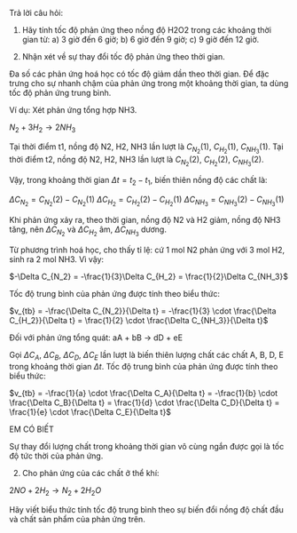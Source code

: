 Trả lời câu hỏi:

1. Hãy tính tốc độ phản ứng theo nồng độ H2O2 trong các khoảng thời gian từ:
   a) 3 giờ đến 6 giờ;         b) 6 giờ đến 9 giờ;         c) 9 giờ đến 12 giờ.

2. Nhận xét về sự thay đổi tốc độ phản ứng theo thời gian.

Đa số các phản ứng hoá học có tốc độ giảm dần theo thời gian. Để đặc trưng cho sự nhanh chậm của phản ứng trong một khoảng thời gian, ta dùng tốc độ phản ứng trung bình.

Ví dụ: Xét phản ứng tổng hợp NH3.

$N_2 + 3H_2 \longrightarrow 2NH_3$

Tại thời điểm t1, nồng độ N2, H2, NH3 lần lượt là $C_{N_2}(1)$, $C_{H_2}(1)$, $C_{NH_3}(1)$.
Tại thời điểm t2, nồng độ N2, H2, NH3 lần lượt là $C_{N_2}(2)$, $C_{H_2}(2)$, $C_{NH_3}(2)$.

Vậy, trong khoảng thời gian $\Delta t = t_2 - t_1$, biến thiên nồng độ các chất là:

$\Delta C_{N_2} = C_{N_2}(2) - C_{N_2}(1)$
$\Delta C_{H_2} = C_{H_2}(2) - C_{H_2}(1)$
$\Delta C_{NH_3} = C_{NH_3}(2) - C_{NH_3}(1)$

Khi phản ứng xảy ra, theo thời gian, nồng độ N2 và H2 giảm, nồng độ NH3 tăng, nên $\Delta C_{N_2}$ và $\Delta C_{H_2}$ âm, $\Delta C_{NH_3}$ dương.

Từ phương trình hoá học, cho thấy tỉ lệ: cứ 1 mol N2 phản ứng với 3 mol H2, sinh ra 2 mol NH3. Vì vậy:

$-\Delta C_{N_2} = -\frac{1}{3}\Delta C_{H_2} = \frac{1}{2}\Delta C_{NH_3}$

Tốc độ trung bình của phản ứng được tính theo biểu thức:

$v_{tb} = -\frac{\Delta C_{N_2}}{\Delta t} = -\frac{1}{3} \cdot \frac{\Delta C_{H_2}}{\Delta t} = \frac{1}{2} \cdot \frac{\Delta C_{NH_3}}{\Delta t}$

Đối với phản ứng tổng quát: aA + bB $\longrightarrow$ dD + eE

Gọi $\Delta C_A$, $\Delta C_B$, $\Delta C_D$, $\Delta C_E$ lần lượt là biến thiên lượng chất các chất A, B, D, E trong khoảng thời gian $\Delta t$. Tốc độ trung bình của phản ứng được tính theo biểu thức:

$v_{tb} = -\frac{1}{a} \cdot \frac{\Delta C_A}{\Delta t} = -\frac{1}{b} \cdot \frac{\Delta C_B}{\Delta t} = \frac{1}{d} \cdot \frac{\Delta C_D}{\Delta t} = \frac{1}{e} \cdot \frac{\Delta C_E}{\Delta t}$

EM CÓ BIẾT

Sự thay đổi lượng chất trong khoảng thời gian vô cùng ngắn được gọi là tốc độ tức thời của phản ứng.

2. Cho phản ứng của các chất ở thể khí:

$2NO + 2H_2 \longrightarrow N_2 + 2H_2O$

Hãy viết biểu thức tính tốc độ trung bình theo sự biến đổi nồng độ chất đầu và chất sản phẩm của phản ứng trên.